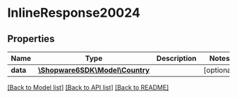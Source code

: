 # InlineResponse20024

## Properties
Name | Type | Description | Notes
------------ | ------------- | ------------- | -------------
**data** | [**\Shopware6SDK\Model\Country**](Country.md) |  | [optional] 

[[Back to Model list]](../../README.md#documentation-for-models) [[Back to API list]](../../README.md#documentation-for-api-endpoints) [[Back to README]](../../README.md)

